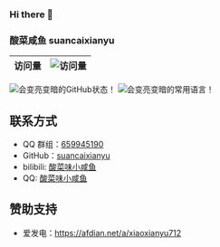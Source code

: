 ### Hi there 👋

### 酸菜咸鱼 suancaixianyu
<!--
**suancaixianyu/suancaixianyu** is a ✨ _special_ ✨ repository because its `README.md` (this file) appears on your GitHub profile.

Here are some ideas to get you started:

- 🔭 I’m currently working on ...
- 🌱 I’m currently learning ...
- 👯 I’m looking to collaborate on ...
- 🤔 I’m looking for help with ...
- 💬 Ask me about ...
- 📫 How to reach me: ...
- 😄 Pronouns: ...
- ⚡ Fun fact: ...
-->
|访问量|![访问量](https://profile-counter.glitch.me/suancaixianyu/count.svg)|
|-|-|

<div>
  <picture>
    <source media="(prefers-color-scheme: dark)" srcset="https://github-readme-stats.vercel.app/api?username=suancaixianyu&show_icons=true&locale=cn&theme=github_dark">
    <source media="(prefers-color-scheme: light)" srcset="https://github-readme-stats.vercel.app/api?username=suancaixianyu&show_icons=true&locale=cn">
    <img alt="会变亮变暗的GitHub状态！" src="https://github-readme-stats.vercel.app/api?username=suancaixianyu&show_icons=true&locale=cn">
  </picture>
  <picture>
    <source media="(prefers-color-scheme: dark)" srcset="https://github-readme-stats.vercel.app/api/top-langs?username=suancaixianyu&locale=cn&theme=github_dark">
    <source media="(prefers-color-scheme: light)" srcset="https://github-readme-stats.vercel.app/api/top-langs?username=suancaixianyu&locale=cn">
    <img alt="会变亮变暗的常用语言！" src="https://github-readme-stats.vercel.app/api/top-langs?username=suancaixianyu&locale=cn">
  </picture>
</div>

## 联系方式
- QQ 群组：[659945190]([https://jq.qq.com/?k=VBuHGPv3](http://qm.qq.com/cgi-bin/qm/qr?_wv=1027&k=VTH5TPkYKVe1D1cQloLci28AsGibBtij&authKey=Hz20fSbMqTl1UE2SGmGs0ojn3QRX8Xx2ok7oN71AnxXnaxRojQzMr5oQc8%2FK4ndD&noverify=0&group_code=483024275))
- GitHub：[suancaixianyu](https://github.com/suancaixianyu)
- bilibili: [酸菜味小咸鱼](https://space.bilibili.com/317339711)
- QQ: [酸菜味小咸鱼](https://qm.qq.com/q/HUrQnibuSc)

## 赞助支持
- 爱发电：<https://afdian.net/a/xiaoxianyu712>

